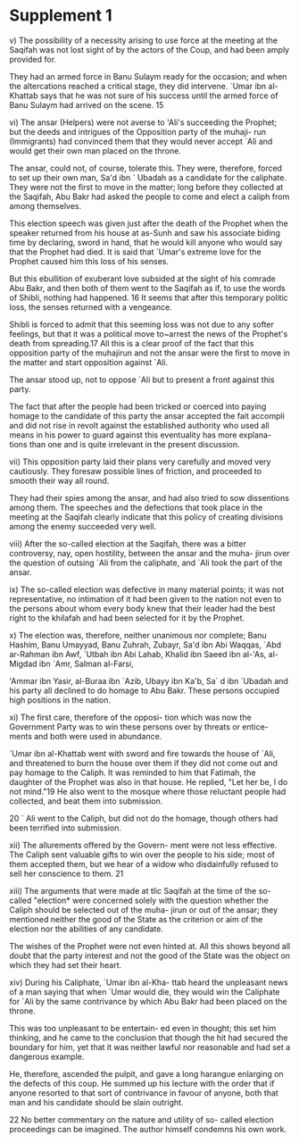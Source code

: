 Supplement 1
============

v) The possibility of a necessity arising to use force at the meeting
at the Saqifah was not lost sight of by the actors of the Coup, and had
been amply provided for.

They had an armed force in Banu Sulaym ready for the occasion; and when
the altercations reached a critical stage, they did intervene. \`Umar
ibn al-Khattab says that he was not sure of his success until the armed
force of Banu Sulaym had arrived on the scene. 15

vi) The ansar (Helpers) were not averse to 'Ali's succeeding the
Prophet; but the deeds and intrigues of the Opposition party of the
muhaji- run (Immigrants) had convinced them that they would never accept
\`Ali and would get their own man placed on the throne.

The ansar, could not, of course, tolerate this. They were, therefore,
forced to set up their own man, Sa'd ibn \` Ubadah as a candidate for
the caliphate. They were not the first to move in the matter; long
before they collected at the Saqifah, Abu Bakr had asked the people to
come and elect a caliph from among themselves.

This election speech was given just after the death of the Prophet when
the speaker returned from his house at as-Sunh and saw his associate
biding time by declaring, sword in hand, that he would kill anyone who
would say that the Prophet had died. It is said that \`Umar's extreme
love for the Prophet caused him this loss of his senses.

But this ebullition of exuberant love subsided at the sight of his
comrade Abu Bakr, and then both of them went to the Saqifah as if, to
use the words of Shibli, nothing had happened. 16 It seems that after
this temporary politic loss, the senses returned with a vengeance.

Shibli is forced to admit that this seeming loss was not due to any
softer feelings, but that it was a political move to~arrest the news of
the Prophet's death from spreading.17 All this is a clear proof of the
fact that this opposition party of the muhajirun and not the ansar were
the first to move in the matter and start opposition against \`Ali.

The ansar stood up, not to oppose \`Ali but to present a front against
this party.

The fact that after the people had been tricked or coerced into paying
homage to the candidate of this party the ansar accepted the fait
accompli and did not rise in revolt against the established authority
who used all means in his power to guard against this eventuality has
more explana- tions than one and is quite irrelevant in the present
discussion.

vii) This opposition party laid their plans very carefully and moved
very cautiously. They foresaw possible lines of friction, and proceeded
to smooth their way all round.

They had their spies among the ansar, and had also tried to sow
dissentions among them. The speeches and the defections that took place
in the meeting at the Saqifah clearly indicate that this policy of
creating divisions among the enemy succeeded very well.

viii) After the so-called election at the Saqifah, there was a bitter
controversy, nay, open hostility, between the ansar and the muha- jirun
over the question of outsing \`Ali from the caliphate, and \`Ali took
the part of the ansar.

ix) The so-called election was defective in many material points; it
was not representative, no intimation of it had been given to the nation
not even to the persons about whom every body knew that their leader had
the best right to the khilafah and had been selected for it by the
Prophet.

x) The election was, therefore, neither unanimous nor complete; Banu
Hashim, Banu Umayyad, Banu Zuhrah, Zubayr, Sa'd ibn Abi Waqqas, \`Abd
ar-Rahman ibn Awf, \`Utbah ibn Abi Lahab, Khalid ibn Saeed ibn al-'As,
al- Migdad ibn \`Amr, Salman al-Farsi,

'Ammar ibn Yasir, al-Buraa ibn \`Azib, Ubayy ibn Ka'b, Sa\` d ibn
\`Ubadah and his party all declined to do homage to Abu Bakr. These
persons occupied high positions in the nation.

xi) The first care, therefore of the opposi- tion which was now the
Government Party was to win these persons over by threats or entice-
ments and both were used in abundance.

\`Umar ibn al-Khattab went with sword and fire towards the house of
\`Ali, and threatened to burn the house over them if they did not come
out and pay homage to the Caliph. It was reminded to him that Fatimah,
the daughter of the Prophet was also in that house. He replied, "Let her
be, I do not mind."19 He also went to the mosque where those reluctant
people had collected, and beat them into submission.

20 \` Ali went to the Caliph, but did not do the homage, though others
had been terrified into submission.

xii) The allurements offered by the Govern- ment were not less
effective. The Caliph sent valuable gifts to win over the people to his
side; most of them accepted them, but we hear of a widow who
disdainfully refused to sell her conscience to them. 21

xiii) The arguments that were made at tlic Saqifah at the time of the
so-called "election\* were concerned solely with the question whether
the Caliph should be selected out of the muha- jirun or out of the
ansar; they mentioned neither the good of the State as the criterion or
aim of the election nor the abilities of any candidate.

The wishes of the Prophet were not even hinted at. All this shows
beyond all doubt that the party interest and not the good of the State
was the object on which they had set their heart.

xiv) During his Caliphate, \`Umar ibn al-Kha- ttab heard the unpleasant
news of a man saying that when \`Umar would die, they would win the
Caliphate for \`Ali by the same contrivance by which Abu Bakr had been
placed on the throne.

This was too unpleasant to be entertain- ed even in thought; this set
him thinking, and he came to the conclusion that though the hit had
secured the boundary for him, yet that it was neither lawful nor
reasonable and had set a dangerous example.

He, therefore, ascended the pulpit, and gave a long harangue enlarging
on the defects of this coup. He summed up his lecture with the order
that if anyone resorted to that sort of contrivance in favour of anyone,
both that man and his candidate should be slain outright.

22 No better commentary on the nature and utility of so- called
election proceedings can be imagined. The author himself condemns his
own work.


